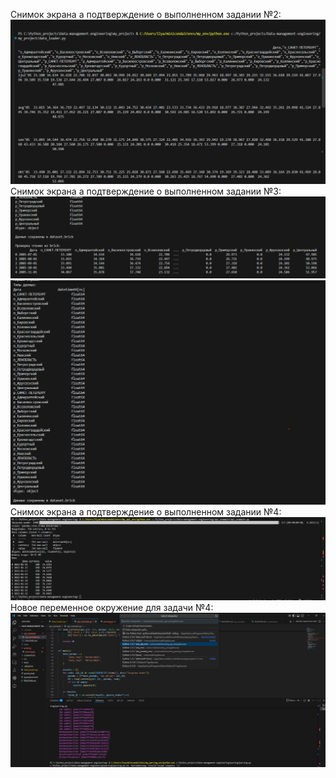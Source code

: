 
Снимок экрана а подтверждение о выполненном задании №2:
![Task_№_2](https://github.com/EmbededIlya/Data-management-engineering/blob/main/Screenshots/Подтверждение_работы_№2.png)
Снимок экрана а подтверждение о выполненном задании №3:
![Task_№_2](https://github.com/EmbededIlya/Data-management-engineering/blob/main/Screenshots/Подтверждение_работы_№3.png)
![Task_№_2](https://github.com/EmbededIlya/Data-management-engineering/blob/main/Screenshots/Подтверждение_работы_вывод_типов_№3.png)
Снимок экрана а подтверждение о выполненном задании №4:
![Task_№_2](https://github.com/EmbededIlya/Data-management-engineering/blob/main/Screenshots/Подтверждение_работы_№4.png)
Новое переменное окружение для задачи №4:
![Task_№_2](https://github.com/EmbededIlya/Data-management-engineering/blob/main/Screenshots/Новое_переменное_окружение.png)